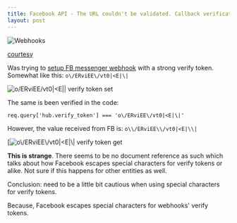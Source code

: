 ```yaml
---
title: Facebook API - The URL couldn't be validated. Callback verification failed with the following errors
layout: post
---
```


![Webhooks](https://images.kualo.com/mailmachine/wufoowebhook.png)

[courtesy](https://my.kualo.com/uk/knowledgebasekualo.php?kbcat=0&article=120)

Was trying to [setup FB messenger webhook](https://developers.facebook.com/docs/messenger-platform/getting-started/app-setup/#webhook_setup) with a strong verify token. Somewhat like this: `o\/ERviEE\/vt0|<E|\|`

![o\/ERviEE\/vt0|<E|\| verify token set](https://i.stack.imgur.com/RBumW.png)

The same is been verified in the code:

    req.query['hub.verify_token'] === 'o\/ERviEE\/vt0|<E|\|'

However, the value received from FB is: `o\\/ERviEE\\/vt0|<E|\\|`

[![o\\/ERviEE\\/vt0|<E|\\|  verify token get](https://i.stack.imgur.com/MKtwP.png)

**This is strange**. There seems to be no document reference as such which talks about how Facebook escapes special characters for verify tokens or alike. Not sure if this happens for other entities as well.

Conclusion: need to be a little bit cautious when using special characters for verify tokens.

Because, Facebook escapes special characters for webhooks' verify tokens.
